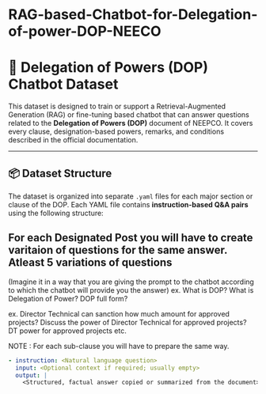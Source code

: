 # RAG-based-Chatbot-for-Delegation-of-power-DOP-NEECO
# 🧠 Delegation of Powers (DOP) Chatbot Dataset

This dataset is designed to train or support a Retrieval-Augmented Generation (RAG) or fine-tuning based chatbot that can answer questions related to the **Delegation of Powers (DOP)** document of NEEPCO. It covers every clause, designation-based powers, remarks, and conditions described in the official documentation.

---

## 📦 Dataset Structure

The dataset is organized into separate `.yaml` files for each major section or clause of the DOP. Each YAML file contains **instruction-based Q&A pairs** using the following structure:

## For each Designated Post you will have to create varitaion of questions for the same answer. Atleast 5 variations of questions
(Imagine it in a way that you are giving the prompt to the chatbot according to which the chatbot will provide you the answer)
ex. What is DOP?
    What is Delegation of Power?
    DOP full form?

ex. Director Technical can sanction how much amount for approved projects?
    Discuss the power of Director Technical for approved projects?
    DT power for approved projects
    etc.

NOTE : For each sub-clause you will have to prepare the same way.

```yaml
- instruction: <Natural language question>
  input: <Optional context if required; usually empty>
  output: |
    <Structured, factual answer copied or summarized from the document>
